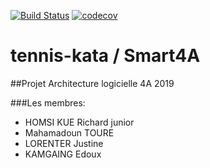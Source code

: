 [![Build Status](https://travis-ci.com/Richardjunior/tennis-kata.svg?branch=master)](https://travis-ci.com/Richardjunior/tennis-kata)
[![codecov](https://codecov.io/gh/Richardjunior/tennis-kata/branch/master/graph/badge.svg)](https://codecov.io/gh/Richardjunior/tennis-kata)
# tennis-kata  / Smart4A

##Projet Architecture logicielle  4A  2019

###Les membres:

<ul>
<li>HOMSI KUE Richard junior</li>
<li>Mahamadoun TOURE</li>
<li>LORENTER Justine</li>
<li>KAMGAING Edoux </li>
</ul>
